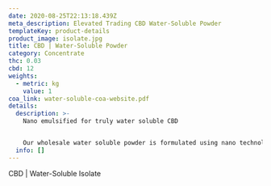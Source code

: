```yaml
---
date: 2020-08-25T22:13:18.439Z
meta_description: Elevated Trading CBD Water-Soluble Powder
templateKey: product-details
product_image: isolate.jpg
title: CBD | Water-Soluble Powder
category: Concentrate
thc: 0.03
cbd: 12
weights:
  - metric: kg
    value: 1
coa_link: water-soluble-coa-website.pdf
details:
  description: >-
    Nano emulsified for truly water soluble CBD


    Our wholesale water soluble powder is formulated using nano technology to allow stable and homogenous suspension in water based solutions without the use of detergent during the manufacturing process. This product is THC free, vegan, and gluten free. There is no taste, cloudiness, oils, or detergents that are found in most of the water soluble products on the market. We recommend using in any water based solution such as sodas, energy shots, drink mixes, and teas.
  info: []
---
```


CBD | Water-Soluble Isolate
